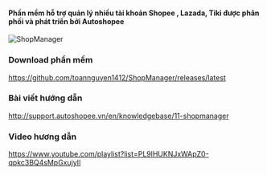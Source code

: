 #### Phần mềm hỗ trợ quản lý nhiều tài khoản Shopee , Lazada, Tiki được phân phối và phát triển bởi Autoshopee

![ShopManager](https://i.imgur.com/YaImiXf.png)


### Download phần mềm
https://github.com/toannguyen1412/ShopManager/releases/latest

### Bài viết hướng dẫn
http://support.autoshopee.vn/en/knowledgebase/11-shopmanager

### Video hương dẫn
https://www.youtube.com/playlist?list=PL9lHUKNJxWApZ0-qpkc3BQ4sMpGxujyIl


